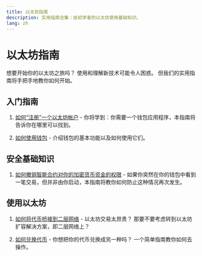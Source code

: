 ```yaml
---
title: 以太坊指南
description: 实用指南合集：给初学者的以太坊使用基础知识。
lang: zh
---
```


# 以太坊指南

想要开始你的以太坊之旅吗？ 使用和理解新技术可能令人困惑。 但我们的实用指南将手把手地教你如何开始。

## 入门指南

1. [如何“注册”一个以太坊帐户](/guides/how-to-register-an-ethereum-account/) - 你将学到：你需要一个钱包应用程序，本指南将告诉你在哪里可以找到。

2. [如何使用钱包](/guides/how-to-use-a-wallet/) - 介绍钱包的基本功能以及如何使用它们。

## 安全基础知识

1. [如何撤销智能合约对你的加密货币资金的权限](/guides/how-to-revoke-token-access/) - 如果你突然在你的钱包中看到一笔交易，但并非由你启动，本指南将教你如何防止这种情况再次发生。

## 使用以太坊

1. [如何将代币桥接到二层网络](/guides/how-to-use-a-bridge/) - 以太坊交易太昂贵？ 那要不要考虑转到以太坊扩容解决方案，即二层网络上？

2. [如何兑换代币](/guides/how-to-swap-tokens/) - 你想把你的代币兑换成另一种吗？ 一个简单指南教你如何去操作。
